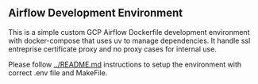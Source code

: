 ## Airflow Development Environment

This is a simple custom GCP Airflow Dockerfile development environment with docker-compose that uses uv to manage dependencies.
It handle ssl entreprise certificate proxy and no proxy cases for internal use.

Please follow [../README.md](../README.md) instructions to setup the environment with correct .env file and MakeFile.
